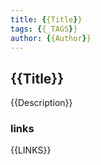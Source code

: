 ```yaml
---
title: {{Title}}
tags: {{_TAGS}}
author: {{Author}}
---
```


## {{Title}}

{{Description}}

### links

{{LINKS}}